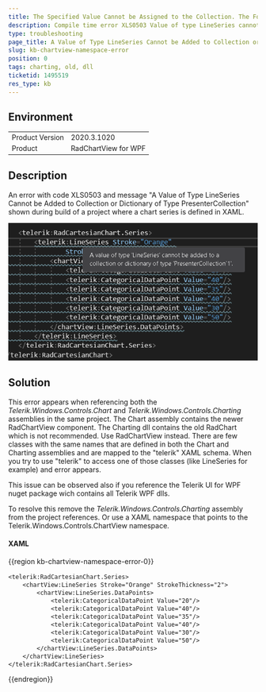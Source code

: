 ```yaml
---
title: The Specified Value Cannot be Assigned to the Collection. The Following Type was Expected CartesianSeries
description: Compile time error XLS0503 Value of type LineSeries cannot be added to collection of type PresenterCollection when adding chart series in XAML.
type: troubleshooting
page_title: A Value of Type LineSeries Cannot be Added to Collection or Dictionary of Type PresenterCollection Error in RadChartView
slug: kb-chartview-namespace-error
position: 0
tags: charting, old, dll
ticketid: 1495519
res_type: kb
---
```


## Environment
<table>
	<tbody>
		<tr>
			<td>Product Version</td>
			<td>2020.3.1020</td>
		</tr>
		<tr>
			<td>Product</td>
			<td>RadChartView for WPF</td>
		</tr>
	</tbody>
</table>

## Description

An error with code XLS0503 and message "A Value of Type LineSeries Cannot be Added to Collection or Dictionary of Type PresenterCollection" shown during build of a project where a chart series is defined in XAML. 

![](images/kb-chartview-namespace-error-0.png)

## Solution

This error appears when referencing both the *Telerik.Windows.Controls.Chart* and *Telerik.Windows.Controls.Charting* assemblies in the same project. The Chart assembly contains the newer RadChartView component. The Charting dll contains the old RadChart which is not recommended. Use RadChartView instead. There are few classes with the same names that are defined in both the Chart and Charting assemblies and are mapped to the "telerik" XAML schema. When you try to use "telerik" to access one of those classes (like LineSeries for example) and error appears.

This issue can be observed also if you reference the Telerik UI for WPF nuget package wich contains all Telerik WPF dlls.

To resolve this remove the *Telerik.Windows.Controls.Charting* assembly from the project references. Or use a XAML namespace that points to the Telerik.Windows.Controls.ChartView namespace.

#### __XAML__
{{region kb-chartview-namespace-error-0}}
<!-- chartView points to xmlns:chartView="clr-namespace:Telerik.Windows.Controls.ChartView;assembly=Telerik.Windows.Controls.Chart" -->
	<telerik:RadCartesianChart.Series>
		<chartView:LineSeries Stroke="Orange" StrokeThickness="2">
			<chartView:LineSeries.DataPoints>
				<telerik:CategoricalDataPoint Value="20"/>
				<telerik:CategoricalDataPoint Value="40"/>
				<telerik:CategoricalDataPoint Value="35"/>
				<telerik:CategoricalDataPoint Value="40"/>
				<telerik:CategoricalDataPoint Value="30"/>
				<telerik:CategoricalDataPoint Value="50"/>
			</chartView:LineSeries.DataPoints>
		</chartView:LineSeries>
	</telerik:RadCartesianChart.Series>
{{endregion}}
